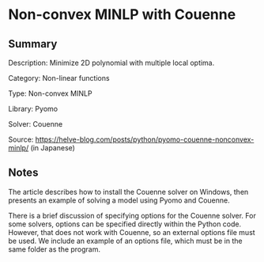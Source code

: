 # Non-convex MINLP with Couenne

## Summary
Description: Minimize 2D polynomial with multiple local optima.

Category: Non-linear functions

Type: Non-convex MINLP

Library: Pyomo

Solver: Couenne

Source: https://helve-blog.com/posts/python/pyomo-couenne-nonconvex-minlp/ (in Japanese)

## Notes

The article describes how to install the Couenne solver on Windows, then presents an example of solving a model using Pyomo and Couenne.

There is a brief discussion of specifying options for the Couenne solver. For some solvers, options can be specified directly within the Python code. However, that does not work with Couenne, so an external options file must be used. We include an example of an options file, which must be in the same folder as the program.
